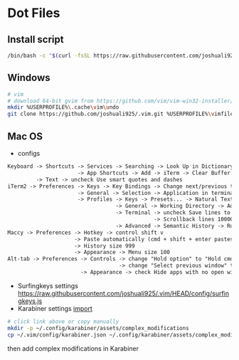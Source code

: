 # Dot Files
## Install script
```bash
/bin/bash -c "$(curl -fsSL https://raw.githubusercontent.com/joshuali925/.vim/HEAD/install.sh)"
```

## Windows
```bash
# vim
# download 64-bit gvim from https://github.com/vim/vim-win32-installer/releases/latest
mkdir %USERPROFILE%\.cache\vim\undo
git clone https://github.com/joshuali925/.vim.git %USERPROFILE%\vimfiles
```

## Mac OS
- configs
```markdown
Keyboard -> Shortcuts -> Services -> Searching -> Look Up in Dictionary: option command t
                      -> App Shortcuts -> Add -> iTerm -> Clear Buffer: command shift k
         -> Text -> uncheck Use smart quotes and dashes
iTerm2 -> Preferences -> Keys -> Key Bindings -> Change next/previous tab to C-Tab and C-S-Tab
                      -> General -> Selection -> Application in terminal may access clipboard
                      -> Profiles -> Keys -> Presets... -> Natural Text Editing (need to clear mission control C-Up/Down/Left/Right shortcuts)
                                  -> General -> Working Directory -> Advanced Configuration -> Working Directory for New Split Panes -> Reuse previous session's directory
                                  -> Terminal -> uncheck Save lines to scrollback in alternative screen mode
                                              -> Scrollback lines 10000
                                  -> Advanced -> Semantic History -> Run command -> open -a MacVim \1
Maccy -> Preferences -> Hotkey -> control shift v
                     -> Paste automatically (cmd + shift + enter pastes without formatting)
                     -> History size 999
                     -> Appearance -> Menu size 100
Alt-tab -> Preferences -> Controls -> change "Hold option" to "Hold cmd"
                                   -> change "Select previous window" to shift tab
                       -> Appearance -> check Hide apps with no open window
```
- Surfingkeys settings https://raw.githubusercontent.com/joshuali925/.vim/HEAD/config/surfingkeys.js
- Karabiner settings [import](karabiner://karabiner/assets/complex_modifications/import?url=https%3A%2F%2Fraw.githubusercontent.com%2Fjoshuali925%2F.vim%2FHEAD%2Fconfig%2Fkarabiner.json)
```bash
# click link above or copy manually
mkdir -p ~/.config/karabiner/assets/complex_modifications
cp ~/.vim/config/karabiner.json ~/.config/karabiner/assets/complex_modifications/karabiner.json
```
then add complex modifications in Karabiner

